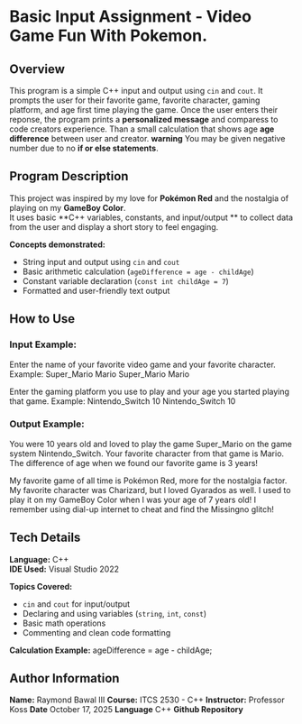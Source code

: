 # Basic Input Assignment - Video Game Fun With Pokemon.
## Overview
This program is a simple C++ input and output using `cin` and `cout`.
It prompts the user for their favorite game, favorite character, gaming platform, and age first time playing the game.
Once the user enters their reponse, the program prints a **personalized message** and comparess to code creators experience.
Than a small calculation that shows age  **age difference** between user and creator.
**warning** You may be given negative number due to no **if or else statements**.

## Program Description
This project was inspired by my love for **Pokémon Red** and the nostalgia of playing on my **GameBoy Color**.  
It uses basic **C++ variables, constants, and input/output ** to collect data from the user and display a short story to feel engaging.

**Concepts demonstrated:**
- String input and output using `cin` and `cout`
- Basic arithmetic calculation (`ageDifference = age - childAge`)
- Constant variable declaration (`const int childAge = 7`)
- Formatted and user-friendly text output

## How to Use

### Input Example:
Enter the name of your favorite video game and your favorite character.
Example: Super_Mario Mario
Super_Mario Mario

Enter the gaming platform you use to play and your age you started playing that game.
Example: Nintendo_Switch 10
Nintendo_Switch 10

### Output Example:
You were 10 years old and loved to play the game Super_Mario on the game system Nintendo_Switch.
Your favorite character from that game is Mario.
The difference of age when we found our favorite game is 3 years!

My favorite game of all time is Pokémon Red, more for the nostalgia factor.
My favorite character was Charizard, but I loved Gyarados as well.
I used to play it on my GameBoy Color when I was your age of 7 years old!
I remember using dial-up internet to cheat and find the Missingno glitch!

## Tech Details
**Language:** C++  
**IDE Used:** Visual Studio 2022  

**Topics Covered:**
- `cin` and `cout` for input/output  
- Declaring and using variables (`string`, `int`, `const`)  
- Basic math operations  
- Commenting and clean code formatting  

**Calculation Example:**
ageDifference = age - childAge;

## Author Information

**Name:** Raymond Bawal III
**Course:** ITCS 2530 - C++
**Instructor:** Professor Koss
**Date** October 17, 2025
**Language** C++
**Github Repository**

